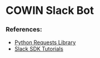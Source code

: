 # COWIN Slack Bot



### References:
- [Python Requests Library](https://pypi.org/project/requests/)
- [Slack SDK Tutorials](https://github.com/slackapi/python-slack-sdk/tree/main/tutorial)
